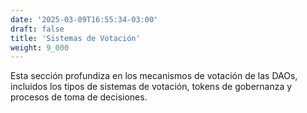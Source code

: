 ```yaml
---
date: '2025-03-09T16:55:34-03:00'
draft: false
title: 'Sistemas de Votación'
weight: 9_000
---
```


Esta sección profundiza en los mecanismos de votación de las DAOs, incluidos los tipos de sistemas de votación, tokens de gobernanza y procesos de toma de decisiones.

